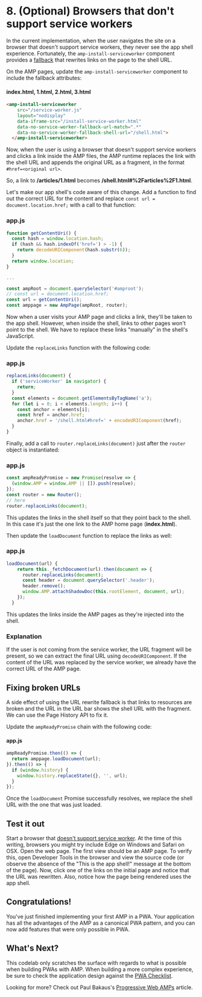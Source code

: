 # 8. (Optional) Browsers that don't support service workers

In the current implementation, when the user navigates the site on a browser that doesn't support service workers, they never see the app shell experience. Fortunately, the `amp-install-serviceworker` component provides a [fallback](https://www.ampproject.org/docs/reference/components/amp-install-serviceworker#shell-url-rewrite) that rewrites links on the page to the shell URL.

On the AMP pages, update the `amp-install-serviceworker` component to include the fallback attributes:

#### index.html, 1.html, 2.html, 3.html
```html
<amp-install-serviceworker 
    src="/service-worker.js" 
    layout="nodisplay"
    data-iframe-src="/install-service-worker.html"
    data-no-service-worker-fallback-url-match=".*"
    data-no-service-worker-fallback-shell-url="/shell.html">
  </amp-install-serviceworker>
```

Now, when the user is using a browser that doesn't support service workers and clicks a link inside the AMP files, the AMP runtime replaces the link with the shell URL and appends the original URL as a fragment, in the format `#href=<original url>`.

So, a link to **/articles/1.html** becomes **/shell.html#%2Farticles%2F1.html**.

Let's make our app shell's code aware of this change. Add a function to find out the correct URL for the content and replace `const url = document.location.href;` with a call to that function:

### app.js
```javascript
function getContentUri() {
  const hash = window.location.hash;
  if (hash && hash.indexOf('href=') > -1) {          
    return decodeURIComponent(hash.substr(6));
  }
  return window.location;  
}

...

const ampRoot = document.querySelector('#amproot');
// const url = document.location.href;
const url = getContentUri();
const amppage = new AmpPage(ampRoot, router);
```

Now when a user visits your AMP page and clicks a link, they'll be taken to the app shell. However, when inside the shell, links to other pages won't point to the shell. We have to replace these links "manually" in the shell's JavaScript.

Update the `replaceLinks` function with the following code:

### app.js
```javascript
replaceLinks(document) {
  if ('serviceWorker' in navigator) {
    return;
  }
  const elements = document.getElementsByTagName('a');
  for (let i = 0; i < elements.length; i++) {
    const anchor = elements[i];
    const href = anchor.href;
    anchor.href = '/shell.html#href=' + encodeURIComponent(href);
  }
}
```

Finally, add a call to `router.replaceLinks(document)` just after the `router` object is instantiated:

### app.js

```javascript
const ampReadyPromise = new Promise(resolve => {
  (window.AMP = window.AMP || []).push(resolve);
});
const router = new Router();
// here
router.replaceLinks(document);
```

This updates the links in the shell itself so that they point back to the shell. In this case it's just the one link to the AMP home page (**index.html**).

Then update the `loadDocument` function to replace the links as well:

### app.js
```javascript
loadDocument(url) {
    return this._fetchDocument(url).then(document => {
      router.replaceLinks(document);
      const header = document.querySelector('.header');
      header.remove();
      window.AMP.attachShadowDoc(this.rootElement, document, url);
    });
  }
```
This updates the links inside the AMP pages as they're injected into the shell.

### Explanation

If the user is not coming from the service worker, the URL fragment will be present, so we can extract the final URL using `decodeURIComponent`. If the content of the URL was replaced by the service worker, we already have the correct URL of the AMP page.

## Fixing broken URLs

A side effect of using the URL rewrite fallback is that links to resources are broken and the URL in the URL bar shows the shell URL with the fragment. We can use the Page History API to fix it.

Update the `ampReadyPromise` chain with the following code:

#### app.js
```javascript
ampReadyPromise.then(() => {
  return amppage.loadDocument(url);
}).then(() => {
  if (window.history) {
    window.history.replaceState({}, '', url);
  }
});
```

Once the `loadDocument` Promise successfully resolves, we replace the shell URL with the one that was just loaded.

## Test it out
Start a browser that [doesn't support service worker](https://jakearchibald.github.io/isserviceworkerready/#service-worker-enthusiasm). At the time of this writing, browsers you might try include Edge on Windows and Safari on OSX. Open the web page. The first view should be an AMP page. To verify this, open Developer Tools in the browser and view the source code (or observe the absence of the "This is the app shell!" message at the bottom of the page). Now, click one of the links on the initial page and notice that the URL was rewritten. Also, notice how the page being rendered uses the app shell.


## Congratulations!
You've just finished implementing your first AMP in a PWA. Your application has all the advantages of the AMP as a canonical PWA pattern, and you can now add features that were only possible in PWA.

## What's Next?
This codelab only scratches the surface with regards to what is possible when building PWAs with AMP. When building a more complex experience, be sure to check the application design against the [PWA Checklist](https://developers.google.com/web/progressive-web-apps/checklist). 

Looking for more? Check out Paul Bakaus's [Progressive Web AMPs](https://www.smashingmagazine.com/2016/12/progressive-web-amps/) article.


